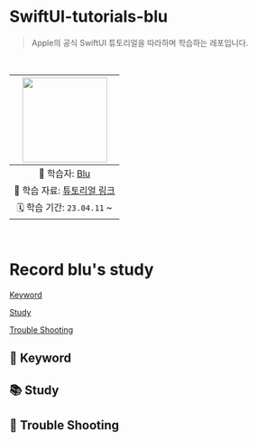 # SwiftUI-tutorials-blu

> Apple의 공식 SwiftUI 튜토리얼을 따라하며 학습하는 레포입니다.

<br>

|<img src="https://avatars.githubusercontent.com/u/71758542?v=4" width=150>|
|:---:|
|💙 학습자: [Blu](https://github.com/calledBlu)|
|🔗 학습 자료: [튜토리얼 링크](https://developer.apple.com/tutorials/swiftui)|
|🗓️ 학습 기간: `23.04.11` ~ |

<br>

# Record blu's study

[Keyword](#-keyword)

[Study](#-study)

[Trouble Shooting](#-trouble-shooting)

## 🔑 Keyword

## 📚 Study

## 🏀 Trouble Shooting
